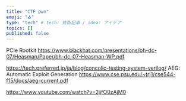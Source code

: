 ```yaml
---
title: "CTF pwn"
emoji: "⛳"
type: "tech" # tech: 技術記事 / idea: アイデア
topics: []
published: false
---
```


PCIe Rootkit
https://www.blackhat.com/presentations/bh-dc-07/Heasman/Paper/bh-dc-07-Heasman-WP.pdf

https://tech.preferred.jp/ja/blog/concolic-testing-system-verilog/
AEG: Automatic Exploit Generation
https://www.cse.psu.edu/~trj1/cse544-f15/docs/aeg-current.pdf

https://www.youtube.com/watch?v=2jjfO0zAjM0